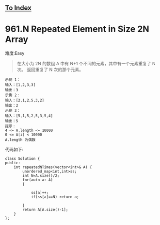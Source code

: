 [To Index](/index.md)
---
# 961.N Repeated Element in Size 2N Array
难度:Easy
> 在大小为 2N 的数组 A 中有 N+1 个不同的元素，其中有一个元素重复了 N 次。
返回重复了 N 次的那个元素。

 
```
示例 1：
输入：[1,2,3,3]
输出：3
示例 2：
输入：[2,1,2,5,3,2]
输出：2
示例 3：
输入：[5,1,5,2,5,3,5,4]
输出：5
提示：
4 <= A.length <= 10000
0 <= A[i] < 10000
A.length 为偶数
```
代码如下:
```
class Solution {
public:
    int repeatedNTimes(vector<int>& A) {
        unordered_map<int,int>ss;
        int N=A.size()/2;
        for(auto a: A)
        {
            
            ss[a]++;
            if(ss[a]==N) return a;
            
        }
        return A[A.size()-1];
    }
};
```
